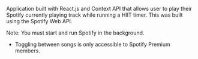 Application built with React.js and Context API that allows user to play their Spotify currently playing track while running a HIIT timer. This was built using the Spotify Web API.

Note: You must start and run Spotify in the background. 

* Toggling between songs is only accessible to Spotify Premium members.